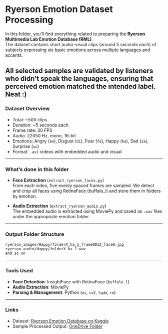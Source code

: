 # Ryerson Emotion Dataset Processing

In this folder, you’ll find everything related to preparing the **Ryerson Multimedia Lab Emotion Database (RML)**.  
The dataset contains short audio-visual clips (around 5 seconds each) of subjects expressing six basic emotions across multiple languages and accents.  

All selected samples are validated by listeners who didn’t speak the languages, ensuring that **perceived emotion** matched the intended label. Neat :)
---

### Dataset Overview

- Total: ~500 clips  
- Duration: ~5 seconds each  
- Frame rate: 30 FPS  
- Audio: 22050 Hz, mono, 16-bit  
- Emotions: Angry (`an`), Disgust (`di`), Fear (`fe`), Happy (`ha`), Sad (`sa`), Surprise (`su`)  
- Format: `.avi` videos with embedded audio and visual

---

### What’s done in this folder

- **Face Extraction** (`extract_ryerson_faces.py`)  
  From each video, five evenly spaced frames are sampled. We detect and crop all faces using RetinaFace (buffalo_l) and store them in folders by emotion.

- **Audio Extraction** (`extract_ryerson_audio.py`)  
  The embedded audio is extracted using MoviePy and saved as `.wav` files under the appropriate emotion folder.

---

### Output Folder Structure

```
ryerson_images/Happy/folderX_ha_1_frame0012_face0.jpg
ryerson_audio/Happy/folderX_ha_1.wav
and so on
```

---

### Tools Used

- **Face Detection**: InsightFace with RetinaFace (`buffalo_l`)
- **Audio Extraction**: MoviePy
- **Parsing & Management**: Python (`os`, `cv2`, `tqdm`, `re`)

---

### Links

- Dataset: [Ryerson Emotion Database on Kaggle](https://www.kaggle.com/datasets/ryersonmultimedialab/ryerson-emotion-database)
- Sample Processed Output: [OneDrive Folder](https://studentmdh-my.sharepoint.com/:f:/g/personal/bmd24001_student_mdu_se/EpB5r3ZSkIJKr22GcjwHaqwBOQZU8l0eo0CghWL4qzzYhA)
